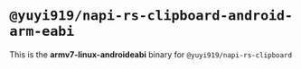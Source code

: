 # `@yuyi919/napi-rs-clipboard-android-arm-eabi`

This is the **armv7-linux-androideabi** binary for `@yuyi919/napi-rs-clipboard`
